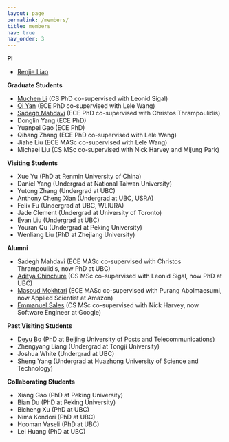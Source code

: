 ```yaml
---
layout: page
permalink: /members/
title: members
nav: true
nav_order: 3
---
```


**PI**
- [Renjie Liao](https://lrjconan.github.io/)


**Graduate Students**
- [Muchen Li](https://jojoml.github.io/) (CS PhD co-supervised with Leonid Sigal)
- [Qi Yan](https://qiyan98.github.io/) (ECE PhD co-supervised with Lele Wang)
- [Sadegh Mahdavi](https://smahdavi.com/) (ECE PhD co-supervised with Christos Thrampoulidis)
- Donglin Yang (ECE PhD)
- Yuanpei Gao (ECE PhD)
- Qihang Zhang (ECE PhD co-supervised with Lele Wang)
- Jiahe Liu (ECE MASc co-supervised with Lele Wang)
- Michael Liu (CS MSc co-supervised with Nick Harvey and Mijung Park)

<!-- - [Hanwen Liang](https://scholar.google.ca/citations?user=mrOHvI8AAAAJ&hl=en) (ECE PhD) -->

**Visiting Students**
- Xue Yu (PhD at Renmin University of China)
- Daniel Yang (Undergrad at National Taiwan University)
- Yutong Zhang (Undergrad at UBC)
- Anthony Cheng Xian (Undergrad at UBC, USRA)
- Felix Fu (Undergrad at UBC, WLIURA)
- Jade Clement (Undergrad at University of Toronto)
- Evan Liu (Undergrad at UBC)
- Youran Qu (Undergrad at Peking University)
- Wenliang Liu (PhD at Zhejiang University)


**Alumni**
- Sadegh Mahdavi (ECE MASc co-supervised with Christos Thrampoulidis, now PhD at UBC)
- [Aditya Chinchure](https://www.adityachinchure.com/) (CS MSc co-supervised with Leonid Sigal, now PhD at UBC)
- [Masoud Mokhtari](https://www.masoudmokhtari.com/) (ECE MASc co-supervised with Purang Abolmaesumi, now Applied Scientist at Amazon)
- [Emmanuel Sales](https://emsal.me/) (CS MSc co-supervised with Nick Harvey, now Software Engineer at Google)


**Past Visiting Students**
- [Deyu Bo](https://bdy9527.github.io/) (PhD at Beijing University of Posts and Telecommunications)
- Zhengyang Liang (Undergrad at Tongji University)
- Joshua White (Undergrad at UBC)
- Sheng Yang (Undergrad at Huazhong University of Science and Technology)

**Collaborating Students**
- Xiang Gao (PhD at Peking University)
- Bian Du (PhD at Peking University)
- Bicheng Xu (PhD at UBC)
- Nima Kondori (PhD at UBC)
- Hooman Vaseli (PhD at UBC)
- Lei Huang (PhD at UBC)
